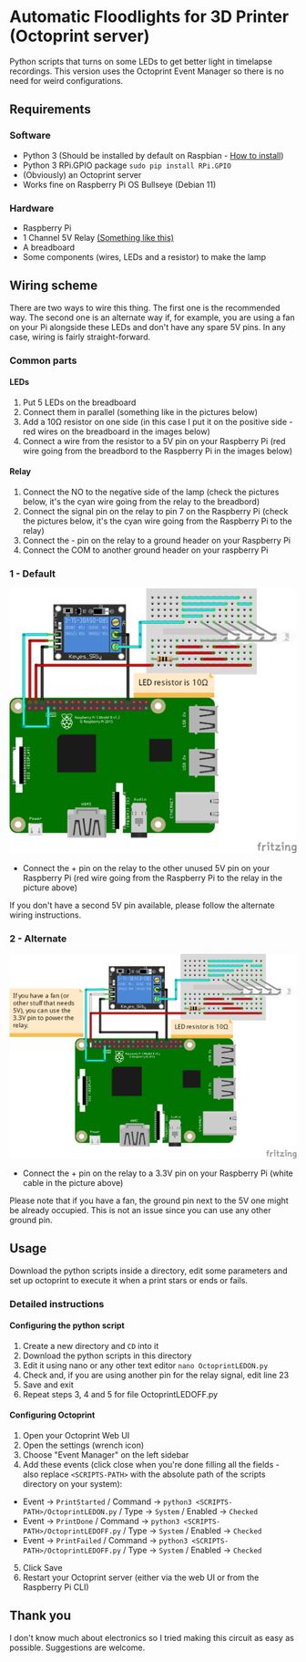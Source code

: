 # Automatic Floodlights for 3D Printer (Octoprint server)
Python scripts that turns on some LEDs to get better light in timelapse recordings.
This version uses the Octoprint Event Manager so there is no need for weird configurations.

## Requirements
### Software
* Python 3 (Should be installed by default on Raspbian - [How to install](https://www.raspberrypi.org/forums/viewtopic.php?t=181480)) 
* Python 3 RPi.GPIO package ```sudo pip install RPi.GPIO```
* (Obviously) an Octoprint server
* Works fine on Raspberry Pi OS Bullseye (Debian 11)

### Hardware
* Raspberry Pi
* 1 Channel 5V Relay [(Something like this)](https://www.amazon.com/dp/B00VRUAHLE/)
* A breadboard
* Some components (wires, LEDs and a resistor) to make the lamp

## Wiring scheme
There are two ways to wire this thing.
The first one is the recommended way.
The second one is an alternate way if, for example, you are using a fan on your Pi alongside these LEDs and don't have any spare 5V pins.
In any case, wiring is fairly straight-forward. 

### Common parts
#### LEDs
1. Put 5 LEDs on the breadboard
1. Connect them in parallel (something like in the pictures below)
1. Add a 10Ω resistor on one side (in this case I put it on the positive side - red wires on the breadboard in the images below)
1. Connect a wire from the resistor to a 5V pin on your Raspberry Pi (red wire going from the breadbord to the Raspberry Pi in the images below)

#### Relay
1. Connect the NO to the negative side of the lamp (check the pictures below, it's the cyan wire going from the relay to the breadbord)
1. Connect the signal pin on the relay to pin 7 on the Raspberry Pi (check the pictures below, it's the cyan wire going from the Raspberry Pi to the relay)
1. Connect the - pin on the relay to a ground header on your Raspberry Pi
1. Connect the COM to another ground header on your raspberry Pi

### 1 - Default
![Wiring scheme](https://github.com/StoKatze/Automatic-Floodlights-For-3D-Printer-Octoprint-server-/blob/main/Wiring%20Scheme/Lampadina%20Stampante%203D_bb_normal.png)
* Connect the + pin on the relay to the other unused 5V pin on your Raspberry Pi (red wire going from the Raspberry Pi to the relay in the picture above)

If you don't have a second 5V pin available, please follow the alternate wiring instructions.

### 2 - Alternate
![Wiring scheme Alternate](https://github.com/StoKatze/Automatic-Floodlights-For-3D-Printer-Octoprint-server-/blob/main/Wiring%20Scheme/Lampadina%20Stampante%203D_alternate.png)
* Connect the + pin on the relay to a 3.3V pin on your Raspberry Pi (white cable in the picture above)

Please note that if you have a fan, the ground pin next to the 5V one might be already occupied. This is not an issue since you can use any other ground pin.

## Usage 
Download the python scripts inside a directory, edit some parameters and set up octoprint to execute it when a print stars or ends or fails.

### Detailed instructions
#### Configuring the python script
1. Create a new directory and ```CD``` into it
1. Download the python scripts in this directory
1. Edit it using nano or any other text editor ```nano OctoprintLEDON.py```
1. Check and, if you are using another pin for the relay signal, edit line 23
1. Save and exit
1. Repeat steps 3, 4 and 5 for file OctoprintLEDOFF.py

#### Configuring Octoprint
1. Open your Octoprint Web UI
1. Open the settings (wrench icon)
1. Choose "Event Manager" on the left sidebar
1. Add these events (click close when you're done filling all the fields - also replace ```<SCRIPTS-PATH>``` with the absolute path of the scripts directory on your system):
* Event -> ```PrintStarted``` / Command -> ```python3 <SCRIPTS-PATH>/OctoprintLEDON.py``` / Type -> ```System``` / Enabled -> ```Checked```
* Event -> ```PrintDone``` / Command -> ```python3 <SCRIPTS-PATH>/OctoprintLEDOFF.py``` / Type -> ```System``` / Enabled -> ```Checked```
* Event -> ```PrintFailed``` / Command -> ```python3 <SCRIPTS-PATH>/OctoprintLEDOFF.py``` / Type -> ```System``` / Enabled -> ```Checked```
5. Click Save
6. Restart your Octoprint server (either via the web UI or from the Raspberry Pi CLI)

## Thank you
I don't know much about electronics so I tried making this circuit as easy as possible. Suggestions are welcome.
